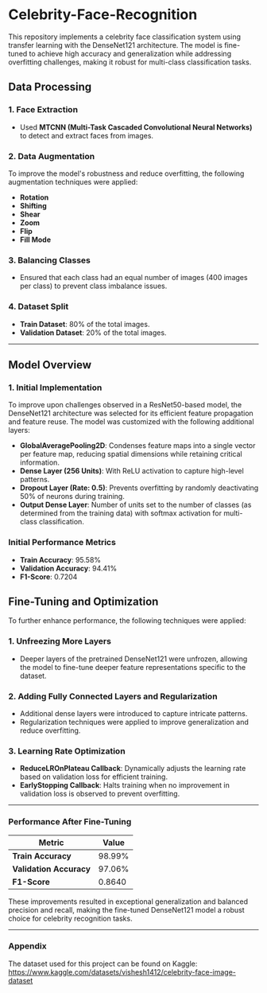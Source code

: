 # Celebrity-Face-Recognition
This repository implements a celebrity face classification system using transfer learning with the DenseNet121 architecture. The model is fine-tuned to achieve high accuracy and generalization while addressing overfitting challenges, making it robust for multi-class classification tasks.

## Data Processing  

### **1. Face Extraction**  
- Used **MTCNN (Multi-Task Cascaded Convolutional Neural Networks)** to detect and extract faces from images.  

### **2. Data Augmentation**  
To improve the model's robustness and reduce overfitting, the following augmentation techniques were applied:  
- **Rotation**  
- **Shifting**  
- **Shear**  
- **Zoom**  
- **Flip**  
- **Fill Mode**  

### **3. Balancing Classes**  
- Ensured that each class had an equal number of images (400 images per class) to prevent class imbalance issues.  

### **4. Dataset Split**  
- **Train Dataset**: 80% of the total images.  
- **Validation Dataset**: 20% of the total images.

---

## Model Overview  

### **1. Initial Implementation**
To improve upon challenges observed in a ResNet50-based model, the DenseNet121 architecture was selected for its efficient feature propagation and feature reuse. The model was customized with the following additional layers:  
- **GlobalAveragePooling2D**: Condenses feature maps into a single vector per feature map, reducing spatial dimensions while retaining critical information.  
- **Dense Layer (256 Units)**: With ReLU activation to capture high-level patterns.  
- **Dropout Layer (Rate: 0.5)**: Prevents overfitting by randomly deactivating 50% of neurons during training.  
- **Output Dense Layer**: Number of units set to the number of classes (as determined from the training data) with softmax activation for multi-class classification.  

### **Initial Performance Metrics**
- **Train Accuracy**: 95.58%  
- **Validation Accuracy**: 94.41%  
- **F1-Score**: 0.7204  

## Fine-Tuning and Optimization  

To further enhance performance, the following techniques were applied:  

### **1. Unfreezing More Layers**
- Deeper layers of the pretrained DenseNet121 were unfrozen, allowing the model to fine-tune deeper feature representations specific to the dataset.  

### **2. Adding Fully Connected Layers and Regularization**
- Additional dense layers were introduced to capture intricate patterns.  
- Regularization techniques were applied to improve generalization and reduce overfitting.  

### **3. Learning Rate Optimization**
- **ReduceLROnPlateau Callback**: Dynamically adjusts the learning rate based on validation loss for efficient training.  
- **EarlyStopping Callback**: Halts training when no improvement in validation loss is observed to prevent overfitting.  

---

### **Performance After Fine-Tuning**  

| Metric            | Value     |  
|--------------------|-----------|  
| **Train Accuracy** | 98.99%    |  
| **Validation Accuracy** | 97.06% |  
| **F1-Score**       | 0.8640    |  

These improvements resulted in exceptional generalization and balanced precision and recall, making the fine-tuned DenseNet121 model a robust choice for celebrity recognition tasks.

---

### Appendix
The dataset used for this project can be found on Kaggle: https://www.kaggle.com/datasets/vishesh1412/celebrity-face-image-dataset
